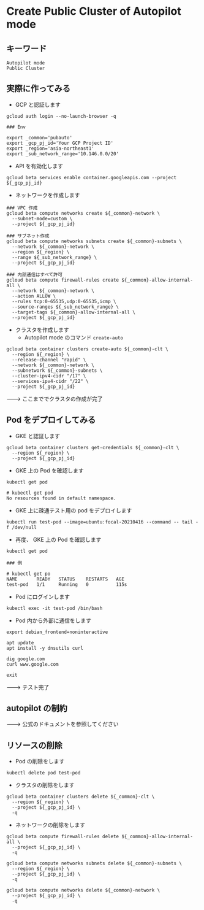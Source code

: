# Create Public Cluster of Autopilot mode

## キーワード

```
Autopilot mode
Public Cluster
```

## 実際に作ってみる

+ GCP と認証します

```
gcloud auth login --no-launch-browser -q
```

```
### Env

export _common='pubauto'
export _gcp_pj_id='Your GCP Project ID'
export _region='asia-northeast1'
export _sub_network_range='10.146.0.0/20'
```

+ API を有効化します

```
gcloud beta services enable container.googleapis.com --project ${_gcp_pj_id}
```

+ ネットワークを作成します

```
### VPC 作成
gcloud beta compute networks create ${_common}-network \
  --subnet-mode=custom \
  --project ${_gcp_pj_id}

### サブネット作成
gcloud beta compute networks subnets create ${_common}-subnets \
  --network ${_common}-network \
  --region ${_region} \
  --range ${_sub_network_range} \
  --project ${_gcp_pj_id}

### 内部通信はすべて許可
gcloud beta compute firewall-rules create ${_common}-allow-internal-all \
  --network ${_common}-network \
  --action ALLOW \
  --rules tcp:0-65535,udp:0-65535,icmp \
  --source-ranges ${_sub_network_range} \
  --target-tags ${_common}-allow-internal-all \
  --project ${_gcp_pj_id}
```

+ クラスタを作成します
  + Autopilot mode のコマンド `create-auto`

```
gcloud beta container clusters create-auto ${_common}-clt \
  --region ${_region} \
  --release-channel "rapid" \
  --network ${_common}-network \
  --subnetwork ${_common}-subnets \
  --cluster-ipv4-cidr "/17" \
  --services-ipv4-cidr "/22" \
  --project ${_gcp_pj_id}
```

---> ここまででクラスタの作成が完了

## Pod をデプロイしてみる

+ GKE と認証します

```
gcloud beta container clusters get-credentials ${_common}-clt \
  --region ${_region} \
  --project ${_gcp_pj_id}
```

+ GKE 上の Pod を確認します

```
kubectl get pod
```
```
# kubectl get pod
No resources found in default namespace.
```

+ GKE 上に疎通テスト用の pod をデプロイします

```
kubectl run test-pod --image=ubuntu:focal-20210416 --command -- tail -f /dev/null
```

+ 再度、 GKE 上の Pod を確認します

```
kubectl get pod
```
```
### 例

# kubectl get po
NAME       READY   STATUS    RESTARTS   AGE
test-pod   1/1     Running   0          115s
```

+ Pod にログインします

```
kubectl exec -it test-pod /bin/bash
```

+ Pod 内から外部に通信をします

```
export debian_frontend=noninteractive

apt update
apt install -y dnsutils curl

dig google.com
curl www.google.com
```
```
exit
```

---> テスト完了

## autopilot の制約

---> 公式のドキュメントを参照してください

## リソースの削除

+ Pod の削除をします

```
kubectl delete pod test-pod
```

+ クラスタの削除をします

```
gcloud beta container clusters delete ${_common}-clt \
  --region ${_region} \
  --project ${_gcp_pj_id} \
  -q
```

+ ネットワークの削除をします

```
gcloud beta compute firewall-rules delete ${_common}-allow-internal-all \
  --project ${_gcp_pj_id} \
  -q

gcloud beta compute networks subnets delete ${_common}-subnets \
  --region ${_region} \
  --project ${_gcp_pj_id} \
  -q

gcloud beta compute networks delete ${_common}-network \
  --project ${_gcp_pj_id} \
  -q
```
